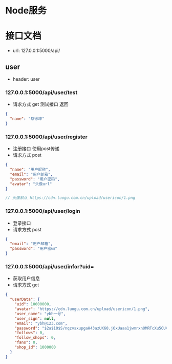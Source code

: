 # Node服务

# 接口文档
- url: 127.0.0.1:5000/api/
## user
- header: user
### 127.0.0.1:5000/api/user/test
- 请求方式 get
测试接口 返回
```json
{
  "name": "蔡徐坤"
}
```

### 127.0.0.1:5000/api/user/register
- 注册接口 使用post传递  
- 请求方式 post
```json
{
  "name": "用户昵称",
  "email": "用户邮箱",
  "password": "用户密码", 
  "avatar": "头像url" 
}
```
```js
// 头像默认 https://cdn.luogu.com.cn/upload/usericon/1.png
```

### 127.0.0.1:5000/api/user/login
- 登录接口
- 请求方式 post
```json
{
  "email": "用户邮箱",
  "password": "用户密码"
}
```

### 127.0.0.1:5000/api/user/infor?uid=
- 获取用户信息
- 请求方式 get
```json
{
  "userData": {
    "uid": 10000000,
    "avatar": "https://cdn.luogu.com.cn/upload/usericon/1.png",
    "user_name": "ybh一号",
    "user_sign": null,
    "email": "ybh@123.com",
    "password": "$2a$10$S/nqzvsxupgaH43azUK60.jOxUaaa1jwmrxnOMRTcXu5CUV/23QZ6",
    "follows": 0,
    "follow_shops": 0,
    "fans": 0,
    "shop_id": 1000000
  }
}
```